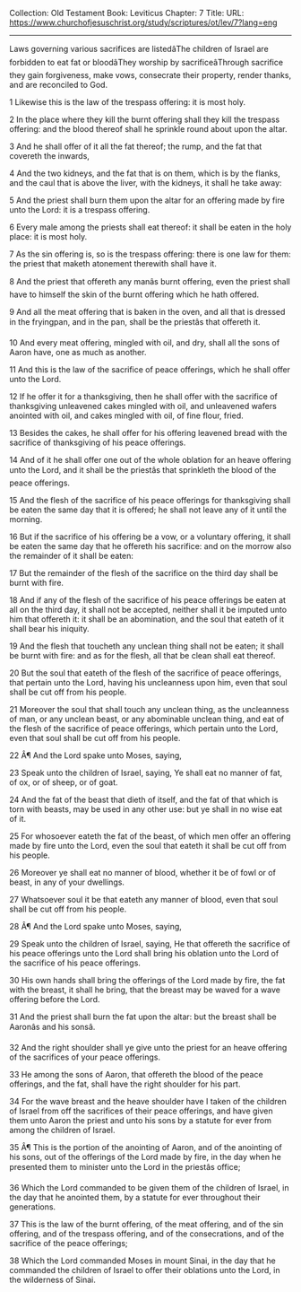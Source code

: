 Collection: Old Testament
Book: Leviticus
Chapter: 7
Title: 
URL: https://www.churchofjesuschrist.org/study/scriptures/ot/lev/7?lang=eng

---

Laws governing various sacrifices are listedâThe children of Israel are forbidden to eat fat or bloodâThey worship by sacrificeâThrough sacrifice they gain forgiveness, make vows, consecrate their property, render thanks, and are reconciled to God.

1 Likewise this is the law of the trespass offering: it is most holy.

2 In the place where they kill the burnt offering shall they kill the trespass offering: and the blood thereof shall he sprinkle round about upon the altar.

3 And he shall offer of it all the fat thereof; the rump, and the fat that covereth the inwards,

4 And the two kidneys, and the fat that is on them, which is by the flanks, and the caul that is above the liver, with the kidneys, it shall he take away:

5 And the priest shall burn them upon the altar for an offering made by fire unto the Lord: it is a trespass offering.

6 Every male among the priests shall eat thereof: it shall be eaten in the holy place: it is most holy.

7 As the sin offering is, so is the trespass offering: there is one law for them: the priest that maketh atonement therewith shall have it.

8 And the priest that offereth any manâs burnt offering, even the priest shall have to himself the skin of the burnt offering which he hath offered.

9 And all the meat offering that is baken in the oven, and all that is dressed in the fryingpan, and in the pan, shall be the priestâs that offereth it.

10 And every meat offering, mingled with oil, and dry, shall all the sons of Aaron have, one as much as another.

11 And this is the law of the sacrifice of peace offerings, which he shall offer unto the Lord.

12 If he offer it for a thanksgiving, then he shall offer with the sacrifice of thanksgiving unleavened cakes mingled with oil, and unleavened wafers anointed with oil, and cakes mingled with oil, of fine flour, fried.

13 Besides the cakes, he shall offer for his offering leavened bread with the sacrifice of thanksgiving of his peace offerings.

14 And of it he shall offer one out of the whole oblation for an heave offering unto the Lord, and it shall be the priestâs that sprinkleth the blood of the peace offerings.

15 And the flesh of the sacrifice of his peace offerings for thanksgiving shall be eaten the same day that it is offered; he shall not leave any of it until the morning.

16 But if the sacrifice of his offering be a vow, or a voluntary offering, it shall be eaten the same day that he offereth his sacrifice: and on the morrow also the remainder of it shall be eaten:

17 But the remainder of the flesh of the sacrifice on the third day shall be burnt with fire.

18 And if any of the flesh of the sacrifice of his peace offerings be eaten at all on the third day, it shall not be accepted, neither shall it be imputed unto him that offereth it: it shall be an abomination, and the soul that eateth of it shall bear his iniquity.

19 And the flesh that toucheth any unclean thing shall not be eaten; it shall be burnt with fire: and as for the flesh, all that be clean shall eat thereof.

20 But the soul that eateth of the flesh of the sacrifice of peace offerings, that pertain unto the Lord, having his uncleanness upon him, even that soul shall be cut off from his people.

21 Moreover the soul that shall touch any unclean thing, as the uncleanness of man, or any unclean beast, or any abominable unclean thing, and eat of the flesh of the sacrifice of peace offerings, which pertain unto the Lord, even that soul shall be cut off from his people.

22 Â¶ And the Lord spake unto Moses, saying,

23 Speak unto the children of Israel, saying, Ye shall eat no manner of fat, of ox, or of sheep, or of goat.

24 And the fat of the beast that dieth of itself, and the fat of that which is torn with beasts, may be used in any other use: but ye shall in no wise eat of it.

25 For whosoever eateth the fat of the beast, of which men offer an offering made by fire unto the Lord, even the soul that eateth it shall be cut off from his people.

26 Moreover ye shall eat no manner of blood, whether it be of fowl or of beast, in any of your dwellings.

27 Whatsoever soul it be that eateth any manner of blood, even that soul shall be cut off from his people.

28 Â¶ And the Lord spake unto Moses, saying,

29 Speak unto the children of Israel, saying, He that offereth the sacrifice of his peace offerings unto the Lord shall bring his oblation unto the Lord of the sacrifice of his peace offerings.

30 His own hands shall bring the offerings of the Lord made by fire, the fat with the breast, it shall he bring, that the breast may be waved for a wave offering before the Lord.

31 And the priest shall burn the fat upon the altar: but the breast shall be Aaronâs and his sonsâ.

32 And the right shoulder shall ye give unto the priest for an heave offering of the sacrifices of your peace offerings.

33 He among the sons of Aaron, that offereth the blood of the peace offerings, and the fat, shall have the right shoulder for his part.

34 For the wave breast and the heave shoulder have I taken of the children of Israel from off the sacrifices of their peace offerings, and have given them unto Aaron the priest and unto his sons by a statute for ever from among the children of Israel.

35 Â¶ This is the portion of the anointing of Aaron, and of the anointing of his sons, out of the offerings of the Lord made by fire, in the day when he presented them to minister unto the Lord in the priestâs office;

36 Which the Lord commanded to be given them of the children of Israel, in the day that he anointed them, by a statute for ever throughout their generations.

37 This is the law of the burnt offering, of the meat offering, and of the sin offering, and of the trespass offering, and of the consecrations, and of the sacrifice of the peace offerings;

38 Which the Lord commanded Moses in mount Sinai, in the day that he commanded the children of Israel to offer their oblations unto the Lord, in the wilderness of Sinai.
